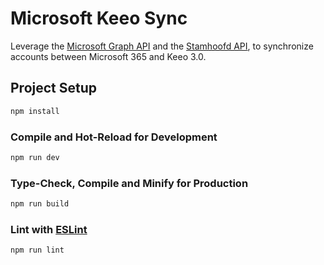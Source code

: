 # Microsoft Keeo Sync

Leverage the [Microsoft Graph API](https://developer.microsoft.com/en-us/graph) and the [Stamhoofd API](https://www.stamhoofd.be/docs/api/), to synchronize accounts between Microsoft 365 and Keeo 3.0. 

## Project Setup

```sh
npm install
```

### Compile and Hot-Reload for Development

```sh
npm run dev
```

### Type-Check, Compile and Minify for Production

```sh
npm run build
```

### Lint with [ESLint](https://eslint.org/)

```sh
npm run lint
```
